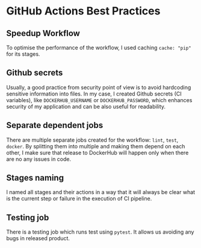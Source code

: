 # GitHub Actions Best Practices


## Speedup Workflow

To optimise the performance of the workflow, I used caching `cache: "pip"` for its stages.

## Github secrets

Usually, a good practice from security point of view is to avoid hardcoding sensitive information into files. 
In my case, I created Github secrets (CI variables), like `DOCKERHUB_USERNAME` or `DOCKERHUB_PASSWORD`, which enhances 
security of my application and can be also useful for readability.

## Separate dependent jobs

There are multiple separate jobs created for the workflow: `lint`, `test`, `docker`. By splitting them into multiple
and making them depend on each other, I make sure that release to DockerHub will happen only when there are no any issues in code.

## Stages naming

I named all stages and their actions in a way that it will always be clear what is the current step or failure in the execution
of CI pipeline.

## Testing job
There is a testing job which runs test using `pytest`. It allows us avoiding any bugs in released product.
